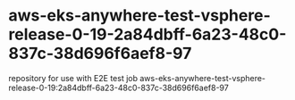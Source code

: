 # aws-eks-anywhere-test-vsphere-release-0-19-2a84dbff-6a23-48c0-837c-38d696f6aef8-97
repository for use with E2E test job aws-eks-anywhere-test-vsphere-release-0-19:2a84dbff-6a23-48c0-837c-38d696f6aef8-97
